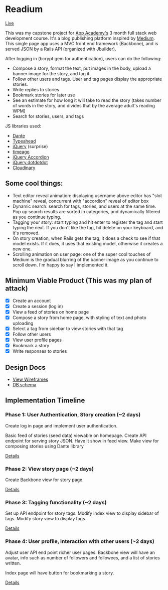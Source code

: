 # Readium

[Live](http://www.readium.io)

This was my capstone project for [App Academy's](http://www.appacademy.io/) 3 month full stack web development course. It's a blog publishing platform inspired by [Medium](https://medium.com/). This single page app uses a MVC front end framework (Backbone), and is served JSON by a Rails API (organized with Jbuilder).

After logging in (bcrypt gem for authentication), users can do the following:
- Compose a story, format the text, put images in the body, upload a banner image for the story, and tag it. 
- Follow other users and tags. User and tag pages display the appropriate stories.
- Write replies to stories
- Bookmark stories for later use
- See an estimate for how long it will take to read the story (takes number of words in the story, and divides that by the average adult's reading WPM)
- Search for stories, users, and tags


JS libraries used:

- [Dante](https://github.com/michelson/Dante)
- [Typeahead](https://github.com/twitter/typeahead.js/)
- [jQuery](https://jquery.com/) (surprise)
- [timeago](https://github.com/rmm5t/jquery-timeago)
- [jQuery Accordion](https://github.com/vctrfrnndz/jquery-accordion)
- [jQuery.dotdotdot](https://github.com/BeSite/jQuery.dotdotdot)
- [Cloudinary](http://cloudinary.com/)


## Some cool things:

- Text editor reveal animation: displaying username above editor has "slot machine" reveal, concurrent with "accordion" reveal of editor box
- Dynamic search: search for tags, stories, and users at the same time. Pop up search results are sorted in categories, and dynamically filtered as you continue typing.
- Tagging your story: start typing and hit enter to register the tag and start typing the next. If you don't like the tag, hit delete on your keyboard, and it's removed.
- On story creation, when Rails gets the tag, it does a check to see if that model exists. If it does, it uses that existing model, otherwise it creates a new one.
- Scrolling animation on user page: one of the super cool touches of Medium is the gradual blurring of the banner image as you continue to scroll down. I'm happy to say I implemented it.

## Minimum Viable Product (This was my plan of attack)

- [x] Create an account
- [x] Create a session (log in)
- [x] View a feed of stories on home page
- [x] Compose a story from home page, with styling of text and photo uploading
- [x] Select a tag from sidebar to view stories with that tag
- [x] Follow other users
- [x] View user profile pages
- [x] Bookmark a story
- [x] Write responses to stories

## Design Docs
* [View Wireframes][views]
* [DB schema][schema]

[views]: ./docs/views.md
[schema]: ./docs/schema.md

## Implementation Timeline

### Phase 1: User Authentication, Story creation (~2 days)

Create log in page and implement user authentication.

Basic feed of stories (seed data) viewable on homepage. Create API endpoint for serving story JSON. Have it show in feed view. Make view for composing stories using Dante library

[Details][phase-one]

### Phase 2: View story page (~2 days)
Create Backbone view for story page.


[Details][phase-two]

### Phase 3: Tagging functionality (~2 days)
Set up API endpoint for story tags. Modify index view to display sidebar of tags. Modify story view to display tags.



[Details][phase-three]

### Phase 4: User profile, interaction with other users (~2 days)
Adjust user API end point richer user pages. Backbone view will have an avatar, info such as number of followers and followees, and a list of stories written. 

Index page will have button for bookmarking a story.

[Details][phase-four]

[phase-one]: ./docs/phases/phase1.md
[phase-two]: ./docs/phases/phase2.md
[phase-three]: ./docs/phases/phase3.md
[phase-four]: ./docs/phases/phase4.md
[phase-five]: ./docs/phases/phase5.md
